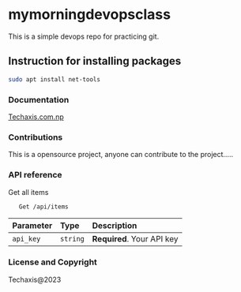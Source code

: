 # mymorningdevopsclass
This is a simple devops repo for practicing git.

## Instruction for installing packages

```bash
sudo apt install net-tools
```
### Documentation
[Techaxis.com.np](https://www.techaxis.com.np)

### Contributions
This is a opensource project, anyone can contribute to the project.....

### API reference
Get all items
```http
   Get /api/items
```
| Parameter | Type   | Description                |
| :-------- |:------ | :------------------------- |
| `api_key` |`string`| **Required**. Your API key |

### License and Copyright
Techaxis@2023

